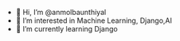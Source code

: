 - 👋 Hi, I’m @anmolbaunthiyal
- 👀 I’m interested in Machine Learning, Django,AI
- 🌱 I’m currently learning Django
